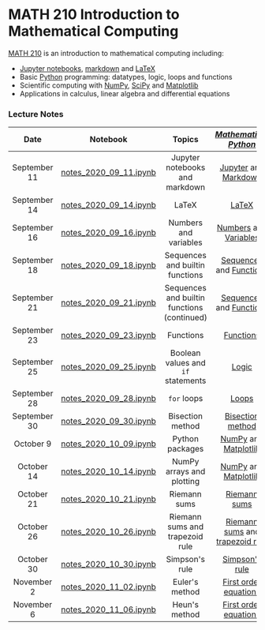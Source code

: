 # MATH 210 Introduction to Mathematical Computing

[MATH 210](https://courses.students.ubc.ca/cs/courseschedule?pname=subjarea&tname=subj-course&dept=MATH&course=210) is an introduction to mathematical computing including:

* [Jupyter notebooks](http://jupyter.org/), [markdown](https://en.wikipedia.org/wiki/Markdown) and [LaTeX](https://en.wikibooks.org/wiki/LaTeX/Mathematics)
* Basic [Python](https://www.python.org/) programming: datatypes, logic, loops and functions
* Scientific computing with [NumPy](http://www.numpy.org/), [SciPy](https://scipy.org/) and [Matplotlib](https://matplotlib.org/)
* Applications in calculus, linear algebra and differential equations

### Lecture Notes

| Date | Notebook | Topics | [*Mathematical Python*](http://www.math.ubc.ca/~pwalls/math-python) |
| :---: | :---: | :---: | :---: |
| September 11 | [notes_2020_09_11.ipynb](notes_2020_09_11.ipynb) | Jupyter notebooks and markdown | [Jupyter](http://www.math.ubc.ca/~pwalls/math-python/jupyter/notebook/) and [Markdown](http://www.math.ubc.ca/~pwalls/math-python/jupyter/markdown/) |
| September 14 | [notes_2020_09_14.ipynb](notes_2020_09_14.ipynb) | LaTeX | [LaTeX](http://www.math.ubc.ca/~pwalls/math-python/jupyter/latex/) |
| September 16 | [notes_2020_09_16.ipynb](notes_2020_09_16.ipynb) | Numbers and variables | [Numbers](http://www.math.ubc.ca/~pwalls/math-python/python/numbers/) and [Variables](http://www.math.ubc.ca/~pwalls/math-python/python/variables/) |
| September 18 | [notes_2020_09_18.ipynb](notes_2020_09_18.ipynb) | Sequences and builtin functions | [Sequences](http://www.math.ubc.ca/~pwalls/math-python/python/sequences/) and [Functions](http://www.math.ubc.ca/~pwalls/math-python/python/functions/) |
| September 21 | [notes_2020_09_21.ipynb](notes_2020_09_21.ipynb) | Sequences and builtin functions (continued) | [Sequences](http://www.math.ubc.ca/~pwalls/math-python/python/sequences/) and [Functions](http://www.math.ubc.ca/~pwalls/math-python/python/functions/) |
| September 23 | [notes_2020_09_23.ipynb](notes_2020_09_23.ipynb) | Functions | [Functions](http://www.math.ubc.ca/~pwalls/math-python/python/functions/) |
| September 25 | [notes_2020_09_25.ipynb](notes_2020_09_25.ipynb) | Boolean values and `if` statements | [Logic](http://www.math.ubc.ca/~pwalls/math-python/python/logic/) |
| September 28 | [notes_2020_09_28.ipynb](notes_2020_09_28.ipynb) | `for` loops | [Loops](http://www.math.ubc.ca/~pwalls/math-python/python/loops/) |
| September 30 | [notes_2020_09_30.ipynb](notes_2020_09_30.ipynb) | Bisection method | [Bisection method](https://www.math.ubc.ca/~pwalls/math-python/roots-optimization/bisection/) |
| October 9 | [notes_2020_10_09.ipynb](notes_2020_10_09.ipynb) | Python packages | [NumPy](https://www.math.ubc.ca/~pwalls/math-python/scipy/numpy/) and [Matplotlib](https://www.math.ubc.ca/~pwalls/math-python/scipy/matplotlib/) |
| October 14 | [notes_2020_10_14.ipynb](notes_2020_10_14.ipynb) | NumPy arrays and plotting | [NumPy](https://www.math.ubc.ca/~pwalls/math-python/scipy/numpy/) and [Matplotlib](https://www.math.ubc.ca/~pwalls/math-python/scipy/matplotlib/) |
| October 21 | [notes_2020_10_21.ipynb](notes_2020_10_21.ipynb) | Riemann sums | [Riemann sums](http://www.math.ubc.ca/~pwalls/math-python/integration/riemann-sums/) |
| October 26 | [notes_2020_10_26.ipynb](notes_2020_10_26.ipynb) | Riemann sums and trapezoid rule | [Riemann sums](http://www.math.ubc.ca/~pwalls/math-python/integration/riemann-sums/) and [trapezoid rule](http://www.math.ubc.ca/~pwalls/math-python/integration/trapezoid-rule/) |
| October 30 | [notes_2020_10_30.ipynb](notes_2020_10_30.ipynb) | Simpson's rule | [Simpson's rule](http://www.math.ubc.ca/~pwalls/math-python/integration/simpsons-rule/) |
| November 2 | [notes_2020_11_02.ipynb](notes_2020_11_02.ipynb) | Euler's method | [First order equations](http://www.math.ubc.ca/~pwalls/math-python/differential-equations/first-order/) |
| November 6 | [notes_2020_11_06.ipynb](notes_2020_11_06.ipynb) | Heun's method | [First order equations](http://www.math.ubc.ca/~pwalls/math-python/differential-equations/first-order/) |